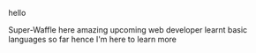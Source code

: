 hello 


Super-Waffle here
amazing upcoming web developer
learnt basic languages so far
hence I'm here to learn more

